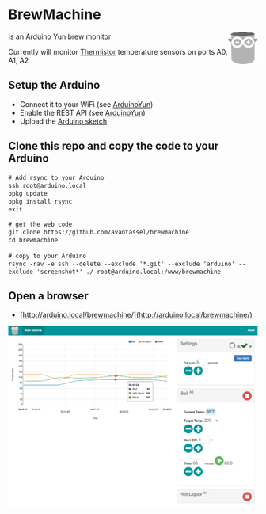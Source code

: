 # BrewMachine

<img src="img/brewmachine.png?raw=true" alt="BrewMachine logo" title="BrewMachine" align="right" />

Is an Arduino Yun brew monitor

Currently will monitor [Thermistor](https://learn.adafruit.com/thermistor/using-a-thermistor) temperature sensors on ports A0, A1, A2

## Setup the Arduino

* Connect it to your WiFi (see [ArduinoYun](https://www.arduino.cc/en/Guide/ArduinoYun))
* Enable the REST API (see [ArduinoYun](https://www.arduino.cc/en/Guide/ArduinoYun))
* Upload the [Arduino sketch](arduino/BrewMachine/BrewMachine.ino)


## Clone this repo and copy the code to your Arduino

```
# Add rsync to your Arduino
ssh root@arduino.local
opkg update
opkg install rsync
exit
```

```
# get the web code
git clone https://github.com/avantassel/brewmachine
cd brewmachine

# copy to your Arduino
rsync -rav -e ssh --delete --exclude '*.git' --exclude 'arduino' --exclude 'screenshot*' ./ root@arduino.local:/www/brewmachine
```

## Open a browser

* [http://arduino.local/brewmachine/](http://arduino.local/brewmachine/)

<img src="img/screenshot-desktop.png?raw=true" alt="BrewMachine logo" title="BrewMachine" align="center" />
